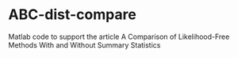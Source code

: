 # ABC-dist-compare
Matlab code to support the article A Comparison of Likelihood-Free Methods With and Without Summary Statistics
